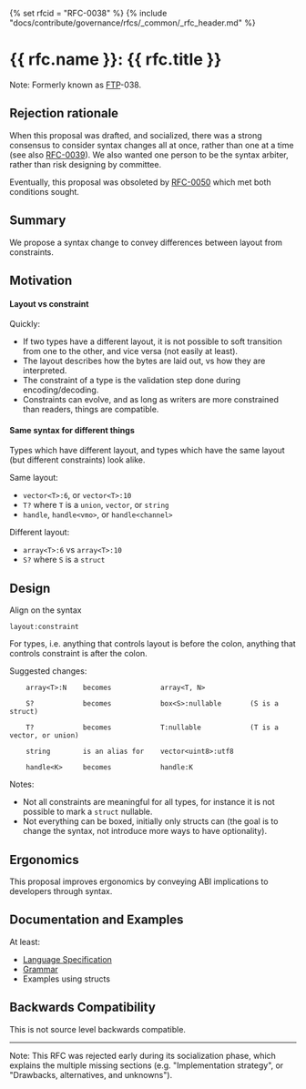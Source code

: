 {% set rfcid = "RFC-0038" %}
{% include "docs/contribute/governance/rfcs/_common/_rfc_header.md" %}
# {{ rfc.name }}: {{ rfc.title }}
<!-- SET the `rfcid` VAR ABOVE. DO NOT EDIT ANYTHING ELSE ABOVE THIS LINE. -->

Note: Formerly known as [FTP](../deprecated-ftp-process.md)-038.

## Rejection rationale

When this proposal was drafted, and socialized, there was a strong consensus to
consider syntax changes all at once, rather than one at a time (see also
[RFC-0039](/docs/contribute/governance/rfcs/0039_types_come_second.md)). We also
wanted one person to be the syntax arbiter, rather than risk designing by
committee.

Eventually, this proposal was obsoleted by
[RFC-0050](/docs/contribute/governance/rfcs/0050_syntax_revamp.md) which met
both conditions sought.

## Summary

We propose a syntax change to convey differences between layout from
constraints.

## Motivation

#### Layout vs constraint

Quickly:

* If two types have a different layout, it is not possible to soft transition
  from one to the other, and vice versa (not easily at least).
* The layout describes how the bytes are laid out, vs how they are interpreted.
* The constraint of a type is the validation step done during encoding/decoding.
* Constraints can evolve, and as long as writers are more constrained than
  readers, things are compatible.

#### Same syntax for different things

Types which have different layout, and types which have the same layout (but
different constraints) look alike.

Same layout:

* `vector<T>:6`, or `vector<T>:10`
* `T?` where `T` is a `union`, `vector`, or `string`
* `handle`, `handle<vmo>`, or `handle<channel>`

Different layout:

* `array<T>:6` vs `array<T>:10`
* `S?` where `S` is a `struct`

## Design

Align on the syntax

    layout:constraint

For types, i.e. anything that controls layout is before the colon, anything that
controls constraint is after the colon.

Suggested changes:

```
    array<T>:N    becomes            array<T, N>

    S?            becomes            box<S>:nullable       (S is a struct)

    T?            becomes            T:nullable            (T is a vector, or union)

    string        is an alias for    vector<uint8>:utf8

    handle<K>     becomes            handle:K
```

Notes:

* Not all constraints are meaningful for all types, for instance it is not
  possible to mark a `struct` nullable.
* Not everything can be boxed, initially only structs can (the goal is to change
  the syntax, not introduce more ways to have optionality).

## Ergonomics

This proposal improves ergonomics by conveying ABI implications to developers
through syntax.

## Documentation and Examples

At least:

* [Language Specification](/docs/reference/fidl/language/language.md)
* [Grammar](/docs/reference/fidl/language/grammar.md)
* Examples using structs

## Backwards Compatibility

This is not source level backwards compatible.

--------------------------------------------------------------------------------

Note: This RFC was rejected early during its socialization phase, which explains
the multiple missing sections (e.g. "Implementation strategy", or "Drawbacks,
alternatives, and unknowns").
